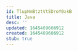 ```yaml
---
id: TlupNmBtztVtSDroY0akB
title: Java
desc: ''
updated: 1645409666912
created: 1645409666912
stub: true
---
```


